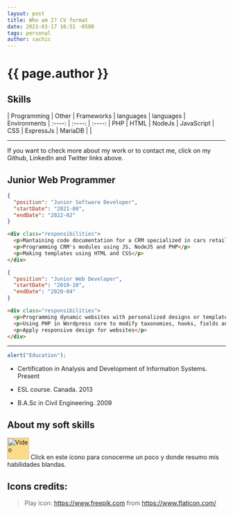 ```yaml
---
layout: post
title: Who am I? CV format
date: 2021-03-17 16:51 -0500
tags: personal
author: sachic
---
```


<style>
  img[src*="#icon"] {
    width:50px;
    height:50px;
    background:#fddb8d;
  }
</style>

# {{ page.author }}
## Skills

| Programming | Other | Frameworks
| languages | languages | Environments
| :----: | :----: | :----:
| PHP | HTML | NodeJs
| JavaScript | CSS | ExpressJs
| MariaDB |  |

---

If you want to check more about my work or to contact me, click on my Github, LinkedIn and Twitter links above. 

## Junior Web Programmer

```json
{
  "position": "Junior Software Developer",
  "startDate": "2021-08",
  "endDate": "2022-02"
}
```
```html
<div class="responsibilities">
  <p>Mantaining code documentation for a CRM specialized in cars retail's niche</p>
  <p>Programming CRM's modules using JS, NodeJS and PHP</p>
  <p>Making templates using HTML and CSS</p>
</div>
```
```json
{
  "position": "Junior Web Developer",
  "startDate": "2019-10",
  "endDate": "2020-04"
}
```
```html
<div class="responsibilities">
  <p>Programming dynamic websites with personalized designs or templates using HTML and CSS</p>
  <p>Using PHP in Wordpress core to modify taxonomies, hooks, fields and filters behavior</p>
  <p>Apply responsive design for websites</p>
</div>
```
---

```js
alert("Education");
```
- Certification in Analysis and Development of Information Systems. Present

- ESL course. Canada. 2013

- B.A.Sc in Civil Engineering. 2009

## About my soft skills

[![Video](https://image.flaticon.com/icons/png/128/482/482059.png#icon)](https://drive.google.com/file/d/150axhPuosXp6ZaXrvoPO0Vm5AKp0iYZH/view?usp=sharing "Habilidades blandas Sachic") Click en este ícono para conocerme un poco y donde resumo mis habilidades blandas.

## Icons credits:
> Play icon: https://www.freepik.com from https://www.flaticon.com/